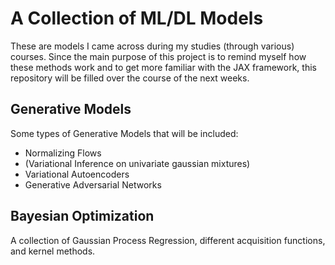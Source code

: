 # A Collection of ML/DL Models

These are models I came across during my studies (through various) courses.
Since the main purpose of this project is to remind myself how these methods work and to get more familiar
with the JAX framework, this repository will be filled over the course of the next weeks.

## Generative Models

Some types of Generative Models that will be included:

* Normalizing Flows
* (Variational Inference on univariate gaussian mixtures)
* Variational Autoencoders
* Generative Adversarial Networks

## Bayesian Optimization

A collection of Gaussian Process Regression, different acquisition functions, and kernel methods.

